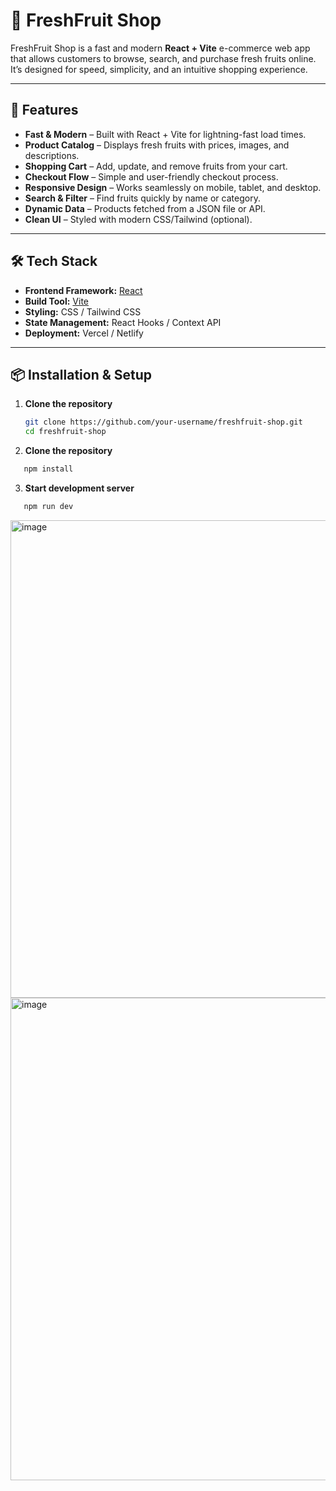 # 🍓 FreshFruit Shop

FreshFruit Shop is a fast and modern **React + Vite** e-commerce web app that allows customers to browse, search, and purchase fresh fruits online.  
It’s designed for speed, simplicity, and an intuitive shopping experience.

---

## 🚀 Features

- **Fast & Modern** – Built with React + Vite for lightning-fast load times.
- **Product Catalog** – Displays fresh fruits with prices, images, and descriptions.
- **Shopping Cart** – Add, update, and remove fruits from your cart.
- **Checkout Flow** – Simple and user-friendly checkout process.
- **Responsive Design** – Works seamlessly on mobile, tablet, and desktop.
- **Search & Filter** – Find fruits quickly by name or category.
- **Dynamic Data** – Products fetched from a JSON file or API.
- **Clean UI** – Styled with modern CSS/Tailwind (optional).

---

## 🛠️ Tech Stack

- **Frontend Framework:** [React](https://react.dev/)
- **Build Tool:** [Vite](https://vitejs.dev/)
- **Styling:** CSS / Tailwind CSS
- **State Management:** React Hooks / Context API
- **Deployment:** Vercel / Netlify

---

## 📦 Installation & Setup

1. **Clone the repository**
   ```bash
   git clone https://github.com/your-username/freshfruit-shop.git
   cd freshfruit-shop
2. **Clone the repository**
```bash
   npm install
```
3. **Start development server**
```bash
   npm run dev
```


<img width="1594" height="764" alt="image" src="https://github.com/user-attachments/assets/0b4eedb9-a510-4d06-8bff-32096fbca6a8" />
<img width="1586" height="772" alt="image" src="https://github.com/user-attachments/assets/e8237890-7cb3-48be-b634-ad2a939364c7" />

